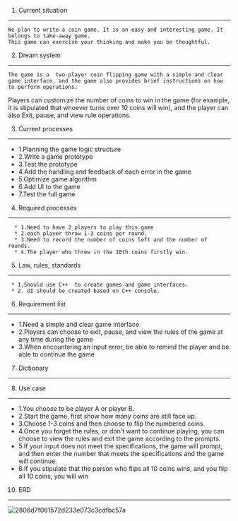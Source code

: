 1. Current situation
-----------

    We plan to write a coin game. It is an easy and interesting game. It belongs to take-away game. 
    This game can exercise your thinking and make you be thoughtful.
    

2. Dream system
 -------------
  
    The game is a  two-player coin flipping game with a simple and clear game interface, and the game also provides brief instructions on how to perform operations.
   Players can customize the number of coins to win in the game (for example, it is stipulated that whoever turns over 10 coins will win), and the player can also
   Exit, pause, and view rule operations.
    
3. Current processes
 ---------------
   * 1.Planning the game logic structure
   * 2.Write a game prototype
   * 3.Test the prototype
   * 4.Add the handling and feedback of each error in the game
   * 5.Optimize game algorithm
   * 6.Add UI to the game
   * 7.Test the full game



4. Required processes
--------------
      * 1.Need to have 2 players to play this game 
      * 2.each player throw 1-3 coins per round.
      * 3.Need to record the number of coins left and the number of rounds.
      * 4.The player who threw in the 10th coins firstly win.


5. Law, rules, standards
----------------
     * 1.Should use C++  to create games and game interfaces.
     * 2. UI should be created based on C++ console.


6. Requirement list
----------------
   * 1.Need a simple and clear game interface
   * 2.Players can choose to exit, pause, and view the rules of the game at any time during the game
   * 3.When encountering an input error, be able to remind the player and be able to continue the game
   

7. Dictionary
--------------

8. Use case
---------------- 
   * 1.You choose to be player A or player B.
   * 2.Start the game, first show how many coins are still face up.
   * 3.Choose 1-3 coins and then choose to flip the numbered coins.
   * 4.Once you forget the rules, or don't want to continue playing, you can choose to view the rules and exit the game according to the prompts.
   * 5.If your input does not meet the specifications, the game will prompt, and then enter the number that meets the specifications and the game will continue.
   * 6.If you stipulate that the person who flips all 10 coins wins, and you flip all 10 coins, you will win
10. ERD
 -------------
![2806d7f061572d233e073c3cdfbc57a](https://user-images.githubusercontent.com/78998273/134819649-22638f78-4cc4-406c-a9f4-c4676a5c0fa6.png)
